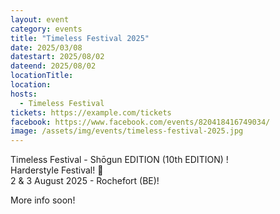 ```yaml
---
layout: event
category: events
title: "Timeless Festival 2025"
date: 2025/03/08
datestart: 2025/08/02
dateend: 2025/08/02
locationTitle:
location:
hosts:
  - Timeless Festival
tickets: https://example.com/tickets
facebook: https://www.facebook.com/events/820418416749034/
image: /assets/img/events/timeless-festival-2025.jpg
---
```


Timeless Festival - Shōgun EDITION (10th EDITION) !  
Harderstyle Festival! 🐰  
2 & 3 August 2025 - Rochefort (BE)!

More info soon!

